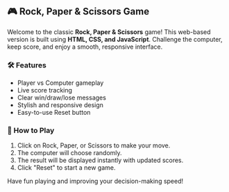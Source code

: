 <!-- Rock, Paper & Scissors Game Description in HTML -->
<section class="game-description">
  <h2>🎮 Rock, Paper & Scissors Game</h2>
  <p>
    Welcome to the classic <strong>Rock, Paper & Scissors</strong> game! This web-based version is built using
    <strong>HTML, CSS, and JavaScript</strong>. Challenge the computer, keep score, and enjoy a smooth, responsive interface.
  </p>

  <h3>🛠 Features</h3>
  <ul>
    <li>Player vs Computer gameplay</li>
    <li>Live score tracking</li>
    <li>Clear win/draw/lose messages</li>
    <li>Stylish and responsive design</li>
    <li>Easy-to-use Reset button</li>
  </ul>

  <h3>🚀 How to Play</h3>
  <ol>
    <li>Click on Rock, Paper, or Scissors to make your move.</li>
    <li>The computer will choose randomly.</li>
    <li>The result will be displayed instantly with updated scores.</li>
    <li>Click "Reset" to start a new game.</li>
  </ol>

  <p>Have fun playing and improving your decision-making speed!</p>
</section>
